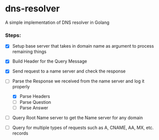 # dns-resolver
A simple implementation of DNS resolver in Golang

### Steps:

- [x] Setup base server that takes in domain name as argument to process remaining things
- [x] Build Header for the Query Message
- [x] Send request to a name server and check the response
- [ ] Parse the Response we received from the name server and log it properly
    - [x] Parse Headers
    - [ ] Parse Question
    - [ ] Parse Answer
- [ ] Query Root Name server to get the Name server for any domain
- [ ] Query for multiple types of requests such as A, CNAME, AA, MX, etc. records


